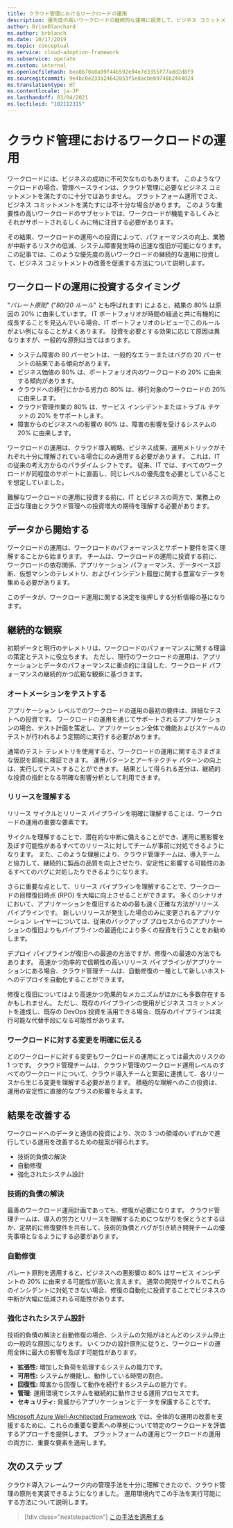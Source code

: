 ```yaml
---
title: クラウド管理におけるワークロードの運用
description: 優先度の高いワークロードの継続的な運用に投資して、ビジネス コミットメントの改善を促進する方法について説明します。
author: BrianBlanchard
ms.author: brblanch
ms.date: 10/17/2019
ms.topic: conceptual
ms.service: cloud-adoption-framework
ms.subservice: operate
ms.custom: internal
ms.openlocfilehash: bea0b70a8a99f44b592e94e7d3355f77add2d8f9
ms.sourcegitcommit: 9e4bc0e233a24642853f5e8acbeb9746b2444024
ms.translationtype: HT
ms.contentlocale: ja-JP
ms.lasthandoff: 03/04/2021
ms.locfileid: "102112315"
---
```

# <a name="workload-operations-in-cloud-management"></a>クラウド管理におけるワークロードの運用

ワークロードには、ビジネスの成功に不可欠なものもあります。 このようなワークロードの場合、管理ベースラインは、クラウド管理に必要なビジネス コミットメントを満たすのに十分ではありません。 プラットフォーム運用でさえ、ビジネス コミットメントを満たすには不十分な場合があります。 このような重要性の高いワークロードのサブセットでは、ワークロードが機能するしくみとそれがサポートされるしくみに特に注目する必要があります。

その結果、ワークロードの運用への投資によって、パフォーマンスの向上、業務が中断するリスクの低減、システム障害発生時の迅速な復旧が可能になります。 この記事では、このような優先度の高いワークロードの継続的な運用に投資して、ビジネス コミットメントの改善を促進する方法について説明します。

## <a name="when-to-invest-in-workload-operations"></a>ワークロードの運用に投資するタイミング

"*パレート原則*" ("*80/20 ルール*" とも呼ばれます) によると、結果の 80% は原因の 20% に由来しています。 IT ポートフォリオが時間の経過と共に有機的に成長することを見込んでいる場合、IT ポートフォリオのレビューでこのルールがよい例になることがよくあります。 投資を必要とする効果に応じて原因は異なりますが、一般的な原則は当てはまります。

- システム障害の 80 パーセントは、一般的なエラーまたはバグの 20 パーセントの結果である傾向があります。
- ビジネス価値の 80% は、ポートフォリオ内のワークロードの 20% に由来する傾向があります。
- クラウドへの移行にかかる労力の 80% は、移行対象のワークロードの 20% に由来します。
- クラウド管理作業の 80% は、サービス インシデントまたはトラブル チケットの 20% をサポートします。
- 障害からのビジネスへの影響の 80% は、障害の影響を受けるシステムの 20% に由来します。

ワークロードの運用は、クラウド導入戦略、ビジネス成果、運用メトリックがそれぞれ十分に理解されている場合にのみ適用する必要があります。 これは、IT の従来の考え方からのパラダイム シフトです。 従来、IT では、すべてのワークロードが同程度のサポートに直面し、同じレベルの優先度を必要としていることを想定していました。

難解なワークロードの運用に投資する前に、IT とビジネスの両方で、業務上の正当な理由とクラウド管理への投資増大の期待を理解する必要があります。

## <a name="start-with-the-data"></a>データから開始する

ワークロードの運用は、ワークロードのパフォーマンスとサポート要件を深く理解することから始まります。 チームは、ワークロードの運用に投資する前に、ワークロードの依存関係、アプリケーション パフォーマンス、データベース診断、仮想マシンのテレメトリ、およびインシデント履歴に関する豊富なデータを集める必要があります。

このデータが、ワークロード運用に関する決定を後押しする分析情報の基になります。

## <a name="continued-observation"></a>継続的な観察

初期データと現行のテレメトリは、ワークロードのパフォーマンスに関する理論の策定とテストに役立ちます。 ただし、現行のワークロードの運用は、アプリケーションとデータのパフォーマンスに重点的に注目した、ワークロード パフォーマンスの継続的かつ広範な観察に基づきます。

### <a name="test-the-automation"></a>オートメーションをテストする

アプリケーション レベルでのワークロードの運用の最初の要件は、詳細なテストへの投資です。 ワークロードの運用を通じてサポートされるアプリケーションの場合、テスト計画を策定し、アプリケーション全体で機能およびスケールのテストが行われるよう定期的に実行する必要があります。

通常のテスト テレメトリを使用すると、ワークロードの運用に関するさまざまな仮説を即座に検証できます。 運用パターンとアーキテクチャ パターンの向上は、実行してテストすることができます。 結果として得られる差分は、継続的な投資の指針となる明確な影響分析として利用できます。

### <a name="understand-releases"></a>リリースを理解する

リリース サイクルとリリース パイプラインを明確に理解することは、ワークロードの運用の重要な要素です。

サイクルを理解することで、潜在的な中断に備えることができ、運用に悪影響を及ぼす可能性があるすべてのリリースに対してチームが事前に対処できるようになります。 また、このような理解により、クラウド管理チームは、導入チームと協力して、継続的に製品の品質を向上させたり、安定性に影響する可能性のあるすべてのバグに対処したりできるようになります。

さらに重要な点として、リリース パイプラインを理解することで、ワークロードの目標復旧時点 (RPO) を大幅に向上させることができます。 多くのシナリオにおいて、アプリケーションを復旧するための最も速く正確な方法がリリース パイプラインです。 新しいリリースが発生した場合のみに変更されるアプリケーション レイヤーについては、従来のバックアップ プロセスからのアプリケーションの復旧よりもパイプラインの最適化により多くの投資を行うことをお勧めします。

デプロイ パイプラインが復旧への最速の方法ですが、修復への最速の方法でもあります。 高速かつ効率的で信頼性の高いリリース パイプラインがアプリケーションにある場合、クラウド管理チームは、自動修復の一種として新しいホストへのデプロイを自動化することができます。

修復と復旧についてはより高速かつ効果的なメカニズムがほかにも多数存在するかもしれません。 ただし、既存のパイプラインの使用がビジネス コミットメントを達成し、既存の DevOps 投資を活用できる場合、既存のパイプラインは実行可能な代替手段になる可能性があります。

### <a name="clearly-communicate-changes-to-the-workload"></a>ワークロードに対する変更を明確に伝える

どのワークロードに対する変更もワークロードの運用にとっては最大のリスクの 1 つです。 クラウド管理チームは、クラウド管理のワークロード運用レベルのすべてのワークロードについて、クラウド導入チームと緊密に連携して、各リリースから生じる変更を理解する必要があります。 積極的な理解へのこの投資は、運用の安定性に直接的なプラスの影響を与えます。

## <a name="improve-outcomes"></a>結果を改善する

ワークロードへのデータと通信の投資により、次の 3 つの領域のいずれかで進行している運用を改善するための提案が得られます。

- 技術的負債の解決
- 自動修復
- 強化されたシステム設計

### <a name="technical-debt-resolution"></a>技術的負債の解決

最善のワークロード運用計画であっても、修復が必要になります。 クラウド管理チームは、導入の労力とリリースを理解するためにつながりを保とうとするほか、定期的に修復要件を共有して、技術的負債とバグが引き続き開発チームの優先事項となるようにする必要があります。

### <a name="automated-remediation"></a>自動修復

パレート原則を適用すると、ビジネスへの悪影響の 80% はサービス インシデントの 20% に由来する可能性が高いと言えます。 通常の開発サイクルでこれらのインシデントに対処できない場合、修復の自動化に投資することでビジネスの中断が大幅に低減される可能性があります。

### <a name="improved-system-design"></a>強化されたシステム設計

技術的負債の解決と自動修復の場合、システムの欠陥がほとんどのシステム停止の一般的な原因になります。 いくつかの設計原則に従うと、ワークロードの運用全体に最大の影響を及ぼす可能性があります。

- **拡張性:** 増加した負荷を処理するシステムの能力です。
- **可用性:** システムが機能し、動作している時間の割合。
- **回復性:** 障害から回復して動作を続行するシステムの能力です。
- **管理:** 運用環境でシステムを継続的に動作させる運用プロセスです。
- **セキュリティ:** 脅威からアプリケーションとデータを保護することです。

[Microsoft Azure Well-Architected Framework](/azure/architecture/framework/) では、全体的な運用の改善を支援するために、これらの重要な要素への準拠について特定のワークロードを評価するアプローチを提供します。 プラットフォームの運用とワークロードの運用の両方に、重要な要素を適用します。

## <a name="next-steps"></a>次のステップ

クラウド導入フレームワーク内の管理手法を十分に理解できたので、クラウド管理の原則を実装できるようになりました。 運用環境内でこの手法を実行可能にする方法について説明します。

> [!div class="nextstepaction"]
> [この手法を適用する](../index.md)

